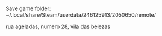 

####
Save game folder: ~/.local/share/Steam/userdata/246125913/2050650/remote/

rua ageladas, numero 28, vila das belezas
